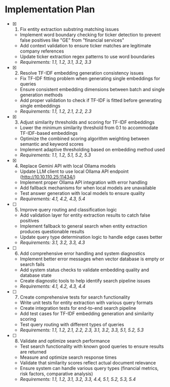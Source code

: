 # Implementation Plan

- [x] 1. Fix entity extraction substring matching issues
  - Implement word boundary checking for ticker detection to prevent false positives like "GE" from "financial services"
  - Add context validation to ensure ticker matches are legitimate company references
  - Update ticker extraction regex patterns to use word boundaries
  - _Requirements: 1.1, 1.2, 3.1, 3.2, 3.3_

- [x] 2. Resolve TF-IDF embedding generation consistency issues
  - Fix TF-IDF fitting problem when generating single embeddings for queries
  - Ensure consistent embedding dimensions between batch and single generation methods
  - Add proper validation to check if TF-IDF is fitted before generating single embeddings
  - _Requirements: 1.1, 1.2, 2.1, 2.2, 2.3_

- [x] 3. Adjust similarity thresholds and scoring for TF-IDF embeddings
  - Lower the minimum similarity threshold from 0.1 to accommodate TF-IDF-based embeddings
  - Optimize the combined scoring algorithm weighting between semantic and keyword scores
  - Implement adaptive thresholding based on embedding method used
  - _Requirements: 1.1, 1.2, 5.1, 5.2, 5.3_

- [x] 4. Replace Gemini API with local Ollama models
  - Update LLM client to use local Ollama API endpoint (http://10.10.110.25:11434/)
  - Implement proper Ollama API integration with error handling
  - Add fallback mechanisms for when local models are unavailable
  - Test answer generation with local models to ensure quality
  - _Requirements: 4.1, 4.2, 4.3, 5.4_

- [ ] 5. Improve query routing and classification logic
  - Add validation layer for entity extraction results to catch false positives
  - Implement fallback to general search when entity extraction produces questionable results
  - Update query type determination logic to handle edge cases better
  - _Requirements: 3.1, 3.2, 3.3, 4.3_

- [ ] 6. Add comprehensive error handling and system diagnostics
  - Implement better error messages when vector database is empty or search fails
  - Add system status checks to validate embedding quality and database state
  - Create diagnostic tools to help identify search pipeline issues
  - _Requirements: 4.1, 4.2, 4.3, 4.4_

- [ ] 7. Create comprehensive tests for search functionality
  - Write unit tests for entity extraction with various query formats
  - Create integration tests for end-to-end search pipeline
  - Add test cases for TF-IDF embedding generation and similarity scoring
  - Test query routing with different types of queries
  - _Requirements: 1.1, 1.2, 2.1, 2.2, 2.3, 3.1, 3.2, 3.3, 5.1, 5.2, 5.3_

- [ ] 8. Validate and optimize search performance
  - Test search functionality with known good queries to ensure results are returned
  - Measure and optimize search response times
  - Validate that similarity scores reflect actual document relevance
  - Ensure system can handle various query types (financial metrics, risk factors, comparative analysis)
  - _Requirements: 1.1, 1.2, 3.1, 3.2, 3.3, 4.4, 5.1, 5.2, 5.3, 5.4_